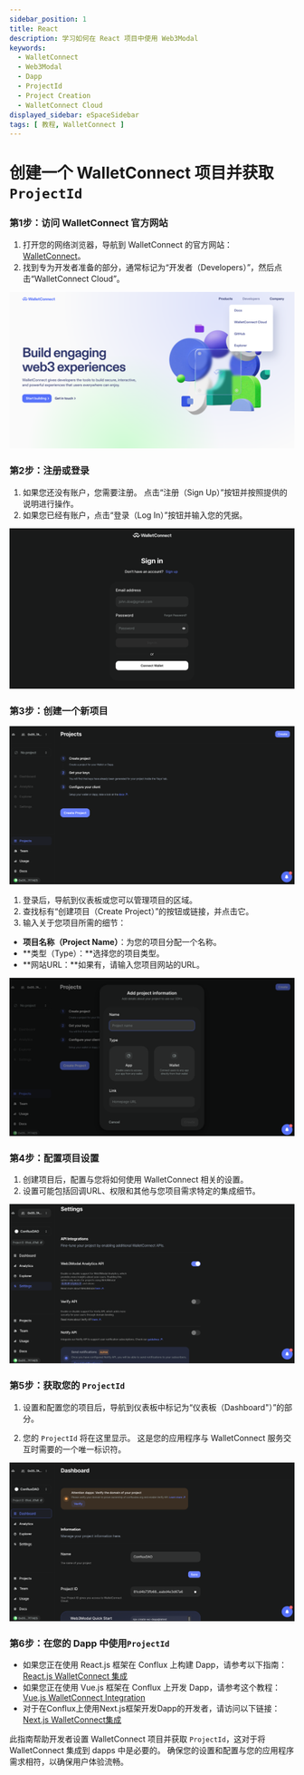 ```yaml
---
sidebar_position: 1
title: React
description: 学习如何在 React 项目中使用 Web3Modal
keywords:
  - WalletConnect
  - Web3Modal
  - Dapp
  - ProjectId
  - Project Creation
  - WalletConnect Cloud
displayed_sidebar: eSpaceSidebar
tags: [ 教程, WalletConnect ]
---
```


# 创建一个 WalletConnect 项目并获取`ProjectId`

### 第1步：访问 WalletConnect 官方网站

1. 打开您的网络浏览器，导航到 WalletConnect 的官方网站：[WalletConnect](https://walletconnect.com)。
2. 找到专为开发者准备的部分，通常标记为“开发者（Developers）”，然后点击“WalletConnect Cloud”。

[![Website](../img/walletconnect-website.png)](../img/walletconnect-website.png)

### 第2步：注册或登录

1. 如果您还没有账户，您需要注册。 点击“注册（Sign Up）”按钮并按照提供的说明进行操作。
2. 如果您已经有账户，点击“登录（Log In）”按钮并输入您的凭据。

[![Sign In](../img/walletconnect-sign-in.png)](../img/walletconnect-sign-in.png)

### 第3步：创建一个新项目

[![Create Project](../img/walletconnect-create.png)](../img/walletconnect-create.png)

1. 登录后，导航到仪表板或您可以管理项目的区域。
2. 查找标有“创建项目（Create Project）”的按钮或链接，并点击它。
3. 输入关于您项目所需的细节：
  - **项目名称（Project Name）**：为您的项目分配一个名称。
  - \*\*类型（Type）：\*\*选择您的项目类型。
  - \*\*网站URL：\*\*如果有，请输入您项目网站的URL。

[![Create Project Detail](../img/walletconnect-create-detail.png)](../img/walletconnect-create-detail.png)

### 第4步：配置项目设置

1. 创建项目后，配置与您将如何使用 WalletConnect 相关的设置。
2. 设置可能包括回调URL、权限和其他与您项目需求特定的集成细节。

[![Project Settings](../img/walletconnect-settings.png)](../img/walletconnect-settings.png)

### 第5步：获取您的 `ProjectId`

1. 设置和配置您的项目后，导航到仪表板中标记为“仪表板（Dashboard"）”的部分。

2. 您的 `ProjectId`  将在这里显示。 这是您的应用程序与 WalletConnect 服务交互时需要的一个唯一标识符。

[![Project Dashboard](../img/walletconnect-dashboard.png)](../img/walletconnect-dashboard.png)

### 第6步：在您的 Dapp 中使用`ProjectId`

- 如果您正在使用 React.js 框架在 Conflux 上构建 Dapp，请参考以下指南： [React.js WalletConnect 集成](/docs/espace/tutorials/walletConnect/reactjs)
- 如果您正在使用 Vue.js 框架在 Conflux 上开发 Dapp，请参考这个教程：[Vue.js WalletConnect Integration](/docs/espace/tutorials/walletConnect/vuejs)
- 对于在Conflux上使用Next.js框架开发Dapp的开发者，请访问以下链接：[Next.js WalletConnect集成](/docs/espace/tutorials/walletConnect/nextjs)

此指南帮助开发者设置 WalletConnect 项目并获取 `ProjectId`，这对于将 WalletConnect 集成到 dapps 中是必要的。 确保您的设置和配置与您的应用程序需求相符，以确保用户体验流畅。
